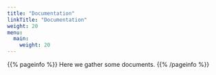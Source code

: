 ```yaml
---
title: "Documentation"
linkTitle: "Documentation"
weight: 20
menu:
  main:
    weight: 20
---
```


{{% pageinfo %}}
Here we gather some documents.
{{% /pageinfo %}}


